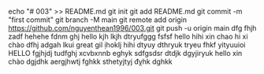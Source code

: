 echo "# 003" >> README.md
git init
git add README.md
git commit -m "first commit"
git branch -M main
git remote add origin https://github.com/nguyenthean1996/003.git
git push -u origin main
dfg
fhjh
zadf
hehehe
fdnm
ghj
hello
kjh
lkjh
dtryufggg
fsfsf
hello
hihi
xin chao
hi
xi chào
dfhj
adgah
lkui
great
gil
ịhoklj
hihi
dtyuy
dthryuk
tryeu
fhkf
yityuuioi
HELLO
fgjhjdj
tudfghj
xcvbxnnb
eghyk
sdfgsdsr
dtdjk
dgyjiryuk
hello
xin chào
dgjdhk
aergjhwtj
fghkk
sthetyjtyj
đỵhk
dghkk
